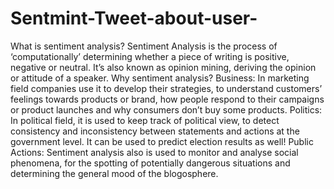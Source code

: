# Sentmint-Tweet-about-user-
What is sentiment analysis? Sentiment Analysis is the process of ‘computationally’ determining whether a piece of writing is positive, negative or neutral. It’s also known as opinion mining, deriving the opinion or attitude of a speaker.  Why sentiment analysis?  Business: In marketing field companies use it to develop their strategies, to understand customers’ feelings towards products or brand, how people respond to their campaigns or product launches and why consumers don’t buy some products. Politics: In political field, it is used to keep track of political view, to detect consistency and inconsistency between statements and actions at the government level. It can be used to predict election results as well! Public Actions: Sentiment analysis also is used to monitor and analyse social phenomena, for the spotting of potentially dangerous situations and determining the general mood of the blogosphere.
